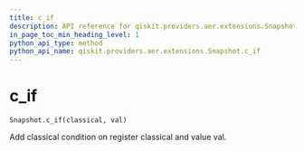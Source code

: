 ```yaml
---
title: c_if
description: API reference for qiskit.providers.aer.extensions.Snapshot.c_if
in_page_toc_min_heading_level: 1
python_api_type: method
python_api_name: qiskit.providers.aer.extensions.Snapshot.c_if
---
```


# c\_if

<span id="qiskit.providers.aer.extensions.Snapshot.c_if" />

`Snapshot.c_if(classical, val)`

Add classical condition on register classical and value val.

